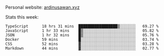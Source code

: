 Personal website: [ardinusawan.xyz](https://ardinusawan.xyz)

Stats this week:
<!--START_SECTION:waka-->

```text
TypeScript      18 hrs 31 mins  █████████████████▒░░░░░░░   69.27 %
JavaScript      1 hr 33 mins    █▒░░░░░░░░░░░░░░░░░░░░░░░   05.82 %
JSON            1 hr 32 mins    █▒░░░░░░░░░░░░░░░░░░░░░░░   05.76 %
Docker          59 mins         █░░░░░░░░░░░░░░░░░░░░░░░░   03.74 %
CSS             52 mins         ▓░░░░░░░░░░░░░░░░░░░░░░░░   03.28 %
Markdown        44 mins         ▓░░░░░░░░░░░░░░░░░░░░░░░░   02.77 %
```

<!--END_SECTION:waka-->
